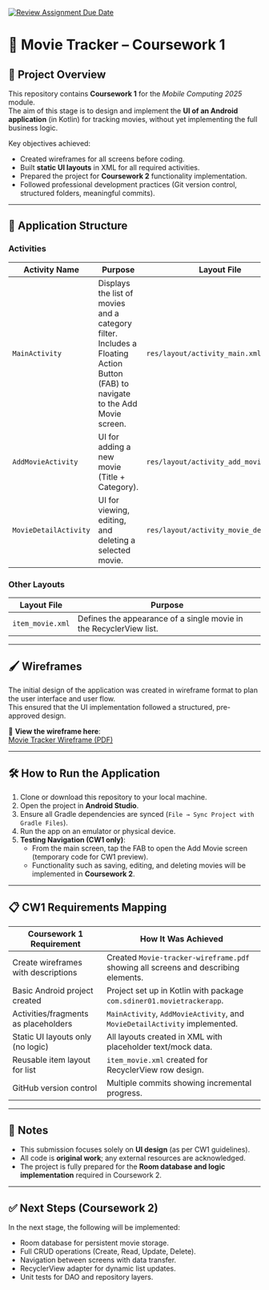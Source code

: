 [![Review Assignment Due Date](https://classroom.github.com/assets/deadline-readme-button-22041afd0340ce965d47ae6ef1cefeee28c7c493a6346c4f15d667ab976d596c.svg)](https://classroom.github.com/a/zHeiFeFc)



# 📱 Movie Tracker – Coursework 1

## 🎯 Project Overview
This repository contains **Coursework 1** for the *Mobile Computing 2025* module.  
The aim of this stage is to design and implement the **UI of an Android application** (in Kotlin) for tracking movies, without yet implementing the full business logic.

Key objectives achieved:
- Created wireframes for all screens before coding.
- Built **static UI layouts** in XML for all required activities.
- Prepared the project for **Coursework 2** functionality implementation.
- Followed professional development practices (Git version control, structured folders, meaningful commits).

---

## 📂 Application Structure
### **Activities**
| Activity Name        | Purpose | Layout File |
|----------------------|---------|-------------|
| `MainActivity`       | Displays the list of movies and a category filter. Includes a Floating Action Button (FAB) to navigate to the Add Movie screen. | `res/layout/activity_main.xml` |
| `AddMovieActivity`   | UI for adding a new movie (Title + Category). | `res/layout/activity_add_movie.xml` |
| `MovieDetailActivity`| UI for viewing, editing, and deleting a selected movie. | `res/layout/activity_movie_detail.xml` |

### **Other Layouts**
| Layout File | Purpose |
|-------------|---------|
| `item_movie.xml` | Defines the appearance of a single movie in the RecyclerView list. |

---

## 🖌️ Wireframes
The initial design of the application was created in wireframe format to plan the user interface and user flow.  
This ensured that the UI implementation followed a structured, pre-approved design.

📄 **View the wireframe here**:  
[Movie Tracker Wireframe (PDF)](Movie-tracker-wireframe.pdf)

---

## 🛠️ How to Run the Application
1. Clone or download this repository to your local machine.
2. Open the project in **Android Studio**.
3. Ensure all Gradle dependencies are synced (`File → Sync Project with Gradle Files`).
4. Run the app on an emulator or physical device.
5. **Testing Navigation (CW1 only)**:
    - From the main screen, tap the FAB to open the Add Movie screen (temporary code for CW1 preview).
    - Functionality such as saving, editing, and deleting movies will be implemented in **Coursework 2**.

---

## 📋 CW1 Requirements Mapping
| Coursework 1 Requirement | How It Was Achieved |
|--------------------------|----------------------|
| Create wireframes with descriptions | Created `Movie-tracker-wireframe.pdf` showing all screens and describing elements. |
| Basic Android project created | Project set up in Kotlin with package `com.sdiner01.movietrackerapp`. |
| Activities/fragments as placeholders | `MainActivity`, `AddMovieActivity`, and `MovieDetailActivity` implemented. |
| Static UI layouts only (no logic) | All layouts created in XML with placeholder text/mock data. |
| Reusable item layout for list | `item_movie.xml` created for RecyclerView row design. |
| GitHub version control | Multiple commits showing incremental progress. |

---

## 📄 Notes
- This submission focuses solely on **UI design** (as per CW1 guidelines).
- All code is **original work**; any external resources are acknowledged.
- The project is fully prepared for the **Room database and logic implementation** required in Coursework 2.

---

## ✅ Next Steps (Coursework 2)
In the next stage, the following will be implemented:
- Room database for persistent movie storage.
- Full CRUD operations (Create, Read, Update, Delete).
- Navigation between screens with data transfer.
- RecyclerView adapter for dynamic list updates.
- Unit tests for DAO and repository layers.
